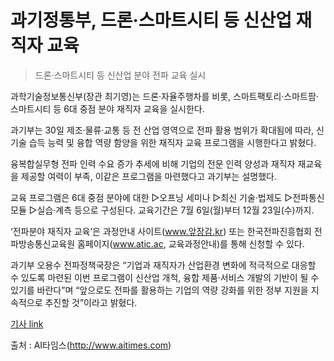 # 과기정통부, 드론·스마트시티 등 신산업 재직자 교육

> 드론·스마트시티 등 신산업 분야 전파 교육 실시

과학기술정보통신부(장관 최기영)는 드론·자율주행차를 비롯, 스마트팩토리·스마트팜·스마트시티 등 6대 중점 분야 재직자 교육을 실시한다.

과기부는 30일 제조‧물류‧교통 등 전 산업 영역으로 전파 활용 범위가 확대됨에 따라, 신기술 습득 능력 및 융합 역량 함양을 위한 재직자 교육 프로그램을 시행한다고 밝혔다.

융복합실무형 전파 인력 수요 증가 추세에 비해 기업의 전문 인력 양성과 재직자 재교육을 제공할 여력이 부족, 이같은 프로그램을 마련했다고 과기부는 설명했다.

교육 프로그램은 6대 중점 분야에 대한 ▷오프닝 세미나 ▷최신 기술·법제도 ▷전파통신 모듈 ▷실습·계측 등으로 구성된다. 교육기간은 7월 6일(월)부터 12월 23일(수)까지.

‘전파분야 재직자 교육’은  과정안내 사이트(www.앞장감.kr) 또는 한국전파진흥협회 전파방송통신교육원 홈페이지(www.atic.ac, 교육과정안내)를 통해 신청할 수 있다.

과기부 오용수 전파정책국장은 “기업과 재직자가 산업환경 변화에 적극적으로 대응할 수 있도록 마련된 이번 프로그램이 신산업 개척, 융합 제품·서비스 개발의 기반이 될 수 있기를 바란다”며 “앞으로도 전파를 활용하는 기업의 역량 강화를 위한 정부 지원을 지속적으로 추진할 것”이라고 밝혔다.

[기사 link](http://www.aitimes.com/news/articleView.html?idxno=129979)

출처 : AI타임스(http://www.aitimes.com)
